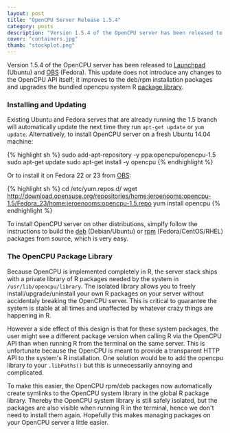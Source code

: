 ```yaml
---
layout: post
title: "OpenCPU Server Release 1.5.4"
category: posts
description: "Version 1.5.4 of the OpenCPU server has been released to Launchpad (Ubuntu) and OBS (Fedora). This update does not introduce any changes to the OpenCPU API itself; it improves to the deb/rpm installation packages and upgrades the bundled opencpu system package library."
cover: "containers.jpg"
thumb: "stockplot.png"
---
```


Version 1.5.4 of the OpenCPU server has been released to [Launchpad](https://launchpad.net/~opencpu/+archive/ubuntu/opencpu-1.5) (Ubuntu) and [OBS](http://software.opensuse.org/download.html?project=home:jeroenooms:opencpu-1.5&package=opencpu) (Fedora). This update does not introduce any changes to the OpenCPU API itself; it improves to the deb/rpm installation packages and upgrades the bundled opencpu system R [package library](https://github.com/jeroenooms/opencpu-server/tree/v1.5/opencpu-lib).

### Installing and Updating

Existing Ubuntu and Fedora serves that are already running the 1.5 branch will automatically update the next time they run `apt-get update` or `yum update`. Alternatively, to install OpenCPU server on a fresh Ubuntu 14.04 machine:

{% highlight sh %}
sudo add-apt-repository -y ppa:opencpu/opencpu-1.5
sudo apt-get update 
sudo apt-get install -y opencpu
{% endhighlight %}

Or to install it on Fedora 22 or 23 from [OBS](http://software.opensuse.org/download.html?project=home:jeroenooms:opencpu-1.5&package=opencpu):

{% highlight sh %}
cd /etc/yum.repos.d/
wget http://download.opensuse.org/repositories/home:jeroenooms:opencpu-1.5/Fedora_23/home:jeroenooms:opencpu-1.5.repo
yum install opencpu
{% endhighlight %}

To install OpenCPU server on other distributions, simplfy follow the instructions to build the [deb](https://github.com/jeroenooms/opencpu-server/tree/master/debian#readme) (Debian/Ubuntu) or [rpm](https://github.com/jeroenooms/opencpu-server/blob/master/rpm/buildscript.sh) (Fedora/CentOS/RHEL) packages from source, which is very easy. 

### The OpenCPU Package Library

Because OpenCPU is implemented completely in R, the server stack ships with a private library of R packages needed by the system in `/usr/lib/opencpu/library`. The isolated library allows you to freely install/upgrade/uninstall your own R packages on your server without accidentaly breaking the OpenCPU server. This is critical to guarantee the system is stable at all times and unaffected by whatever crazy things are happening in R.

However a side effect of this design is that for these system packages, the user might see a different package version when calling R via the OpenCPU API than when running R from the terminal on the same server. This is unfortunate because the OpenCPU is meant to provide a transparent HTTP API to the system's R installation. One solution would be to add the opencpu library to your `.libPaths()` but this is unnecessarily annoying and complicated.

To make this easier, the OpenCPU rpm/deb packages now automatically create symlinks to the OpenCPU system library in the global R package library. Thereby the OpenCPU system library is still safely isolated, but the packages are also visible when running R in the terminal, hence we don't need to install them again. Hopefully this makes managing packages on your OpenCPU server a little easier.

